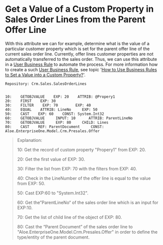 # Get a Value of a Custom Property in Sales Order Lines from the Parent Offer Line

With this attribute we can for example, determine what is  the value of a particular customer property which is set for the parent  offer line of the current sales order line. Currently, offer lines  customer properties are not automatically transferred to the sales  order. Thus, we can use this attribute in a [User Business Rule](https://docs.erp.net/tech/user-business-rules-35586099.html) to automate the process. For more information how to create a such [User Business Rule](https://docs.erp.net/tech/user-business-rules-35586099.html), see topic '[How to Use Business Rules to Set a Value into a Custom Property?](https://docs.erp.net/tech/how-to-use-business-rules-to-set-a-value-into-a-custom-property-57344004.html)'.



```
Repository: Crm.Sales.SalesOrderLines
```

```
                    
10:    GETOBJVALUE    EXP: 20    ATTRIB: @Propery1                 
20:    FIRST    EXP: 30                                                       
30:    FILTER    EXP: 70        EXP: 40                               
40:    EQUAL    ATTRIB: LineNo     EXP: 50                   
50:    CAST    EXP: 60    CONST: System.Int32                          
60:    GETOBJVALUE     INPUT: 10      ATTRIB: ParentLineNo                        
70:    GETOBJVALUE     EXP: 80     CHILD: Lines                          
80:    CAST    REF: ParentDocument     CONST: Aloe.EnterpriseOne.Model.Crm.Presales.Offer                
```



> Explanation:
>
> 10: Get the record of custom property "Propery1" from EXP: 20. 
>
> 20: Get the first value of EXP: 30.
>
> 30: Filter the list from EXP: 70 with the filters from EXP: 40.
>
> 40: Check in the LineNumber of the offer line is equal to the value from EXP: 50.
>
> 50: Cast EXP:60 to "System.Int32".
>
> 60: Get the”ParentLineNo“ of the sales order line which is an input for EXP:10.
>
> 70: Get the list of child line of the object of EXP: 80.
>
> 80: Cast the “Parent Document” of the sales order line to  "Aloe.EnterpriseOne.Model.Crm.Presales.Offer" in order to define the  type/entity of the parent document.